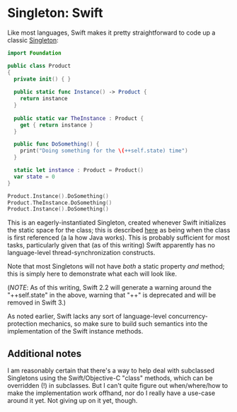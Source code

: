 # Singleton: Swift

Like most languages, Swift makes it pretty straightforward to code up a classic [Singleton](../README.md):

````swift
import Foundation

public class Product
{
  private init() { }
  
  public static func Instance() -> Product {
    return instance
  }
  
  public static var TheInstance : Product {
    get { return instance }
  }

  public func DoSomething() {
    print("Doing something for the \(++self.state) time")
  }

  static let instance : Product = Product()
  var state = 0
}

Product.Instance().DoSomething()
Product.TheInstance.DoSomething()
Product.Instance().DoSomething()
````

This is an eagerly-instantiated Singleton, created whenever Swift initializes the static space for the class; this is described [here](https://developer.apple.com/swift/blog/?id=7) as being when the class is first referenced (a la how Java works). This is probably sufficient for most tasks, particularly given that (as of this writing) Swift apparently has no language-level thread-synchronization constructs.

Note that most Singletons will not have *both* a static property *and* method; this is simply here to demonstrate what each will look like.

(*NOTE*: As of this writing, Swift 2.2 will generate a warning around the "++self.state" in the above, warning that "++" is deprecated and will be removed in Swift 3.)

As noted earlier, Swift lacks any sort of language-level concurrency-protection mechanics, so make sure to build such semantics into the implementation of the Swift instance methods. 

## Additional notes
I am reasonably certain that there's a way to help deal with subclassed Singletons using the Swift/Objective-C "class" methods, which can be overridden (!) in subclasses. But I can't quite figure out when/where/how to make the implementation work offhand, nor do I really have a use-case around it yet. Not giving up on it yet, though.
